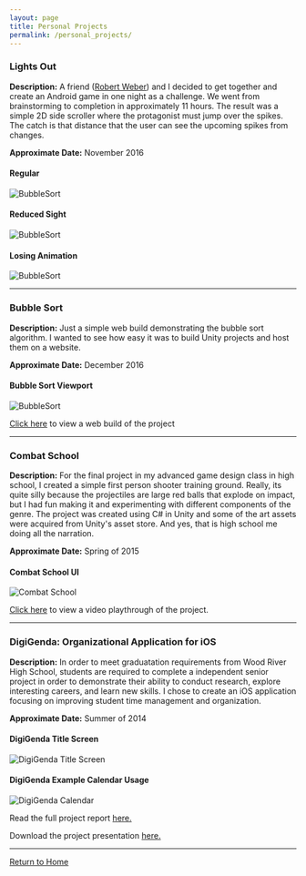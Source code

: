 ```yaml
---
layout: page
title: Personal Projects
permalink: /personal_projects/
---
```


### Lights Out

**Description:** A friend ([Robert Weber](http://www.rawprogramming.com/#/Home)) and I decided to get together and create an Android game in one night as a challenge. We went from brainstorming to completion in approximately 11 hours. The result was a simple 2D side scroller where the protagonist must jump over the spikes. The catch is that distance that the user can see the upcoming spikes from changes.

**Approximate Date:** November 2016

#### Regular

![BubbleSort](https://jonscott20.github.io/Files/Images/BubbleSort.png)

#### Reduced Sight

![BubbleSort](https://jonscott20.github.io/Files/Images/BubbleSort.png)

#### Losing Animation

![BubbleSort](https://jonscott20.github.io/Files/Images/BubbleSort.png)

----------

### Bubble Sort

**Description:** Just a simple web build demonstrating the bubble sort algorithm. I wanted to see how easy it was to build Unity projects and host them on a website. 

**Approximate Date:** December 2016

#### Bubble Sort Viewport

![BubbleSort](https://jonscott20.github.io/Files/Images/BubbleSort.png)

[Click here](https://jonscott20.github.io/Bubble_Sort/BubbleSort) to view a web build of the project

--------

### Combat School

**Description:** For the final project in my advanced game design class in high school, I created a simple first person shooter training ground. Really, its quite silly because the projectiles are large red balls that explode on impact, but I had fun making it and experimenting with different components of the genre. The project was created using C# in Unity and some of the art assets were acquired from Unity's asset store. And yes, that is high school me doing all the narration.

**Approximate Date:** Spring of 2015

#### Combat School UI

![Combat School](https://jonscott20.github.io/Files/Images/CombatSchool.png)

[Click here](https://www.youtube.com/watch?v=aIx4804GbLk) to view a video playthrough of the project. 

-----------

### DigiGenda: Organizational Application for iOS

**Description:** 
In order to meet graduatation requirements from Wood River High School, students are required to complete a independent senior project in order to demonstrate their ability to conduct research, explore interesting careers, and learn new skills. I chose to create an iOS application focusing on improving student time management and organization. 

**Approximate Date:** Summer of 2014

#### DigiGenda Title Screen

![DigiGenda Title Screen](https://jonscott20.github.io/Files/Images/DigiGenda_Title.PNG)

#### DigiGenda Example Calendar Usage

![DigiGenda Calendar](https://jonscott20.github.io/Files/Images/DigiGenda_Used_Calendar.PNG)

Read the full project report [here.](https://jonscott20.github.io/Files/Documents/DigiGenda_Project_Report.pdf)

Download the project presentation [here.](https://jonscott20.github.io/Files/Documents/DigiGenda_Project_Presentation.pptx)

---------------

[Return to Home](https://jonscott20.github.io/)
